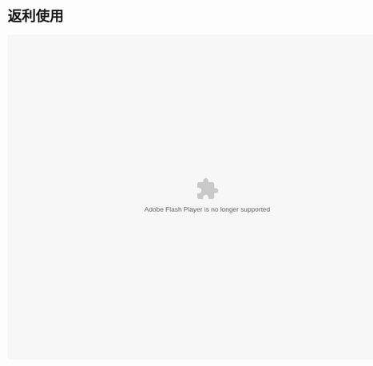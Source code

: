 # 返利使用

<embed src="http://resource.3cwdb.com/kailong-donghua/V310002201105160200.swf" width="800" height="650"  pluginspage="http://www.macromedia.com/go/getflashplayer" 
type="application/x-shockwave-flash" ></embed>
